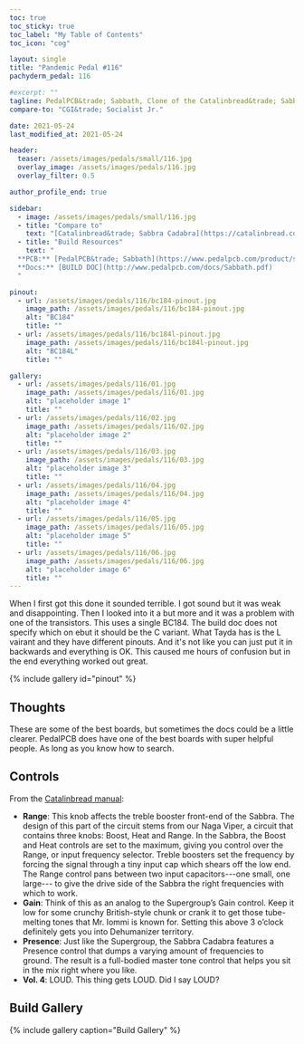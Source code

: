 ```yaml
---
toc: true
toc_sticky: true
toc_label: "My Table of Contents"
toc_icon: "cog"

layout: single
title: "Pandemic Pedal #116"
pachyderm_pedal: 116

#excerpt: ""
tagline: PedalPCB&trade; Sabbath, Clone of the Catalinbread&trade; Sabbra Cadabra<br>"" - Brain
compare-to: "CGI&trade; Socialist Jr."

date: 2021-05-24
last_modified_at: 2021-05-24

header:
  teaser: /assets/images/pedals/small/116.jpg
  overlay_image: /assets/images/pedals/116.jpg
  overlay_filter: 0.5

author_profile_end: true

sidebar:
  - image: /assets/images/pedals/small/116.jpg
  - title: "Compare to"
    text: "[Catalinbread&trade; Sabbra Cadabra](https://catalinbread.com/products/sabbra-cadabra)"
  - title: "Build Resources"
    text: "
  **PCB:** [PedalPCB&trade; Sabbath](https://www.pedalpcb.com/product/sabbath/)<br>
  **Docs:** [BUILD DOC](http://www.pedalpcb.com/docs/Sabbath.pdf)
  "

pinout:
  - url: /assets/images/pedals/116/bc184-pinout.jpg
    image_path: /assets/images/pedals/116/bc184-pinout.jpg
    alt: "BC184"
    title: ""
  - url: /assets/images/pedals/116/bc184l-pinout.jpg
    image_path: /assets/images/pedals/116/bc184l-pinout.jpg
    alt: "BC184L"
    title: ""

gallery:
  - url: /assets/images/pedals/116/01.jpg
    image_path: /assets/images/pedals/116/01.jpg
    alt: "placeholder image 1"
    title: ""
  - url: /assets/images/pedals/116/02.jpg
    image_path: /assets/images/pedals/116/02.jpg
    alt: "placeholder image 2"
    title: ""
  - url: /assets/images/pedals/116/03.jpg
    image_path: /assets/images/pedals/116/03.jpg
    alt: "placeholder image 3"
    title: ""
  - url: /assets/images/pedals/116/04.jpg
    image_path: /assets/images/pedals/116/04.jpg
    alt: "placeholder image 4"
    title: ""
  - url: /assets/images/pedals/116/05.jpg
    image_path: /assets/images/pedals/116/05.jpg
    alt: "placeholder image 5"
    title: ""
  - url: /assets/images/pedals/116/06.jpg
    image_path: /assets/images/pedals/116/06.jpg
    alt: "placeholder image 6"
    title: ""
---
```


When I first got this done it sounded terrible. I got sound but it was weak and disappointing. Then I looked into it a but more and it was a problem with one of the transistors. This uses a single BC184. The build doc does not specify which on ebut it should be the C variant. What Tayda has is the L vairant and they have different pinouts. And it's not like you can just put it in backwards and everything is OK. This caused me hours of confusion but in the end everything worked out great.

{% include gallery id="pinout" %}

## Thoughts

These are some of the best boards, but sometimes the docs could be a little clearer. PedalPCB does have one of the best boards with super helpful people. As long as you know how to search.

## Controls

From the [Catalinbread manual](https://cdn.shopify.com/s/files/1/0370/1873/0628/files/sabbra_manual_2.pdf?v=1604954400):

* **Range**: This knob affects the treble booster front-end of the Sabbra. The design of this part of the circuit stems from our Naga Viper, a circuit that contains three knobs: Boost, Heat and Range. In the Sabbra, the Boost and Heat controls are set to the maximum, giving you control over the Range, or input frequency selector. Treble boosters set the frequency by forcing the signal through a tiny input cap which shears off the low end. The Range control pans between two input capacitors---one small, one large--- to give the drive side of the Sabbra the right frequencies with which to work.
* **Gain**: Think of this as an analog to the Supergroup’s Gain control. Keep it low for some crunchy British-style chunk or crank it to get those tube-melting tones that Mr. Iommi is known for. Setting this above 3 o’clock definitely gets you into Dehumanizer territory.
* **Presence**: Just like the Supergroup, the Sabbra Cadabra features a Presence control that dumps a varying amount of frequencies to ground. The result is a full-bodied master tone control that helps you sit in the mix right where you like. 
* **Vol. 4**: LOUD. This thing gets LOUD. Did I say LOUD?

## Build Gallery ##

{% include gallery caption="Build Gallery" %}